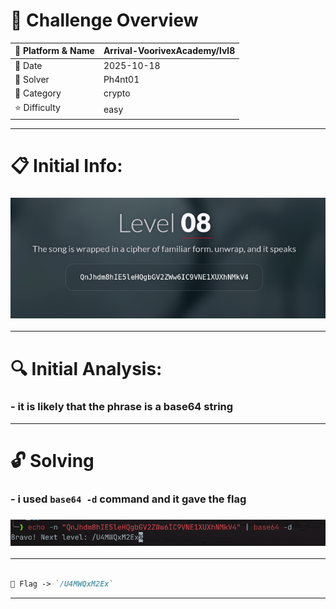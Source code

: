 #  📌 Challenge Overview

| 🧩 Platform & Name | Arrival-VoorivexAcademy/lvl8 |
| ------------------- | ------------------------------- |
| 📅 Date             | 2025-10-18 |
| 👾 Solver           | Ph4nt01 |
| 🔰 Category         | crypto |
| ⭐ Difficulty        | easy |

---

# 📋 Initial Info:

### ![img](./imgs/lvl8.png)

---

# 🔍 Initial Analysis:

### - it is likely that the phrase is a base64 string

---

# 🔓 Solving

### - i used `base64 -d` command and it gave the flag
### ![img](./imgs/lvl8-1.png)

---

```markdown

🚩 Flag -> `/U4MWQxM2Ex`

```

---

